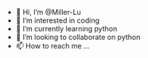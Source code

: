 - 👋 Hi, I’m @Miller-Lu
- 👀 I’m interested in coding
- 🌱 I’m currently learning python
- 💞️ I’m looking to collaborate on python
- 📫 How to reach me ...

<!---
Miller-Lu/Miller-Lu is a ✨ special ✨ repository because its `README.md` (this file) appears on your GitHub profile.
You can click the Preview link to take a look at your changes.
--->

